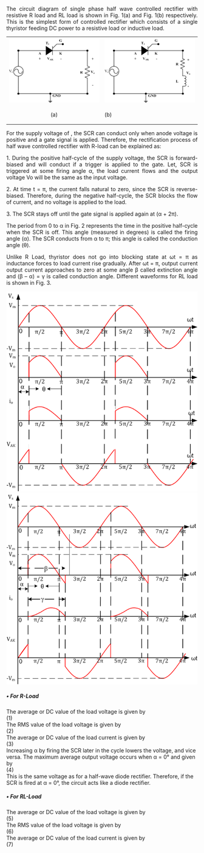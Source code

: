 <p align = "justify">The circuit diagram of single phase half wave controlled rectifier with resistive R load and RL load is shown in Fig. 1(a) and Fig. 1(b) respectively. This is the simplest form of controlled rectifier which consists of a single thyristor feeding DC power to a resistive load or inductive load.</p>
<table>
  <tr>
    <td><img src="images/1.png"></td>
  <td><img src="images/2.png"></td>
  </tr>
  <tr>
    <td><p align = "center">(a)</p></td>
  <td>(b)</td>
  </tr>
  </table>
<p align = "justify">For the supply voltage of  , the SCR can conduct only when anode voltage is positive and a gate signal is applied. Therefore, the rectification process of half wave controlled rectifier with R-load can be explained as:</p>
<p align = "justify">1.	During the positive half-cycle of the supply voltage, the SCR is forward-biased and will conduct if a trigger is applied to the gate. Let, SCR is triggered at some firing angle α, the load current flows and the output voltage Vo will be the same as the input voltage. </p>
<p align = "justify">2.	At time t = π, the current falls natural to zero, since the SCR is reverse-biased. Therefore, during the negative half-cycle, the SCR blocks the flow of current, and no voltage is applied to the load. </p>
<p align = "justify">3.	The SCR stays off until the gate signal is applied again at (α + 2π). </p>
<p align = "justify">The period from 0 to α in Fig. 2 represents the time in the positive half-cycle when the SCR is off. This angle (measured in degrees) is called the firing angle (α). The SCR conducts from α to π; this angle is called the conduction angle (θ).</p>
<p align = "justify">Unlike R Load, thyristor does not go into blocking state at ωt = π as inductance forces to load current rise gradually. After ωt = π, output current output current approaches to zero at some angle β called extinction angle and (β – α) = γ is called conduction angle. Different waveforms for RL load is shown in Fig. 3.</p>
  <img src="images/3.png">
  <img src="images/4.PNG"><br>
<h5>•	For R-Load</h5>
The average or DC value of the load voltage is given by<br>
                                                                                                           (1)<br>
The RMS value of the load voltage is given by<br>
                                                                                        (2)<br>
The average or DC value of the load current is given by<br>
                                                                                            (3)<br>
Increasing α by firing the SCR later in the cycle lowers the voltage, and vice versa. The maximum average output voltage occurs when α = 0° and given by<br>
                                                                                                     (4)<br>
This is the same voltage as for a half-wave diode rectifier. Therefore, if the SCR is fired at α = 0°, the circuit acts like a diode rectifier.<br>
<h5>•	For RL-Load</h5>
The average or DC value of the load voltage is given by<br>
                                                                                                    (5)<br>
The RMS value of the load voltage is given by<br>
                                                                  (6)<br>
The average or DC value of the load current is given by<br>
                                                                                    (7)<br>

